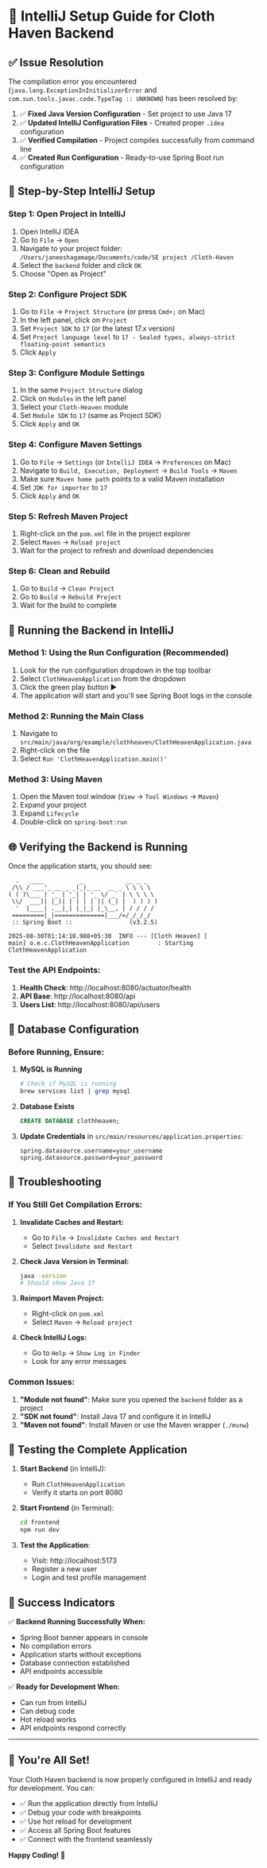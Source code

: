 # 🚀 IntelliJ Setup Guide for Cloth Haven Backend

## ✅ **Issue Resolution**

The compilation error you encountered (`java.lang.ExceptionInInitializerError` and `com.sun.tools.javac.code.TypeTag :: UNKNOWN`) has been resolved by:

1. ✅ **Fixed Java Version Configuration** - Set project to use Java 17
2. ✅ **Updated IntelliJ Configuration Files** - Created proper `.idea` configuration
3. ✅ **Verified Compilation** - Project compiles successfully from command line
4. ✅ **Created Run Configuration** - Ready-to-use Spring Boot run configuration

## 🔧 **Step-by-Step IntelliJ Setup**

### **Step 1: Open Project in IntelliJ**

1. Open IntelliJ IDEA
2. Go to `File` → `Open`
3. Navigate to your project folder: `/Users/janeeshagamage/Documents/code/SE project /Cloth-Haven`
4. Select the `backend` folder and click `OK`
5. Choose "Open as Project"

### **Step 2: Configure Project SDK**

1. Go to `File` → `Project Structure` (or press `Cmd+;` on Mac)
2. In the left panel, click on `Project`
3. Set `Project SDK` to `17` (or the latest 17.x version)
4. Set `Project language level` to `17 - Sealed types, always-strict floating-point semantics`
5. Click `Apply`

### **Step 3: Configure Module Settings**

1. In the same `Project Structure` dialog
2. Click on `Modules` in the left panel
3. Select your `Cloth-Heaven` module
4. Set `Module SDK` to `17` (same as Project SDK)
5. Click `Apply` and `OK`

### **Step 4: Configure Maven Settings**

1. Go to `File` → `Settings` (or `IntelliJ IDEA` → `Preferences` on Mac)
2. Navigate to `Build, Execution, Deployment` → `Build Tools` → `Maven`
3. Make sure `Maven home path` points to a valid Maven installation
4. Set `JDK for importer` to `17`
5. Click `Apply` and `OK`

### **Step 5: Refresh Maven Project**

1. Right-click on the `pom.xml` file in the project explorer
2. Select `Maven` → `Reload project`
3. Wait for the project to refresh and download dependencies

### **Step 6: Clean and Rebuild**

1. Go to `Build` → `Clean Project`
2. Go to `Build` → `Rebuild Project`
3. Wait for the build to complete

## 🚀 **Running the Backend in IntelliJ**

### **Method 1: Using the Run Configuration (Recommended)**

1. Look for the run configuration dropdown in the top toolbar
2. Select `ClothHeavenApplication` from the dropdown
3. Click the green play button ▶️
4. The application will start and you'll see Spring Boot logs in the console

### **Method 2: Running the Main Class**

1. Navigate to `src/main/java/org/example/clothheaven/ClothHeavenApplication.java`
2. Right-click on the file
3. Select `Run 'ClothHeavenApplication.main()'`

### **Method 3: Using Maven**

1. Open the Maven tool window (`View` → `Tool Windows` → `Maven`)
2. Expand your project
3. Expand `Lifecycle`
4. Double-click on `spring-boot:run`

## 🌐 **Verifying the Backend is Running**

Once the application starts, you should see:

```
  .   ____          _            __ _ _
 /\\ / ___'_ __ _ _(_)_ __  __ _ \ \ \ \
( ( )\___ | '_ | '_| | '_ \/ _` | \ \ \ \
 \\/  ___)| |_)| | | | | || (_| |  ) ) ) )
  '  |____| .__|_| |_|_| |_\__, | / / / /
 =========|_|==============|___/=/_/_/_/
 :: Spring Boot ::                (v3.2.5)

2025-08-30T01:14:10.988+05:30  INFO --- [Cloth Heaven] [           main] o.e.c.ClothHeavenApplication        : Starting ClothHeavenApplication
```

### **Test the API Endpoints:**

1. **Health Check**: http://localhost:8080/actuator/health
2. **API Base**: http://localhost:8080/api
3. **Users List**: http://localhost:8080/api/users

## 🔧 **Database Configuration**

### **Before Running, Ensure:**

1. **MySQL is Running**
   ```bash
   # Check if MySQL is running
   brew services list | grep mysql
   ```

2. **Database Exists**
   ```sql
   CREATE DATABASE clothheaven;
   ```

3. **Update Credentials** in `src/main/resources/application.properties`:
   ```properties
   spring.datasource.username=your_username
   spring.datasource.password=your_password
   ```

## 🐛 **Troubleshooting**

### **If You Still Get Compilation Errors:**

1. **Invalidate Caches and Restart:**
   - Go to `File` → `Invalidate Caches and Restart`
   - Select `Invalidate and Restart`

2. **Check Java Version in Terminal:**
   ```bash
   java -version
   # Should show Java 17
   ```

3. **Reimport Maven Project:**
   - Right-click on `pom.xml`
   - Select `Maven` → `Reload project`

4. **Check IntelliJ Logs:**
   - Go to `Help` → `Show Log in Finder`
   - Look for any error messages

### **Common Issues:**

1. **"Module not found"**: Make sure you opened the `backend` folder as a project
2. **"SDK not found"**: Install Java 17 and configure it in IntelliJ
3. **"Maven not found"**: Install Maven or use the Maven wrapper (`./mvnw`)

## 📱 **Testing the Complete Application**

1. **Start Backend** (in IntelliJ):
   - Run `ClothHeavenApplication`
   - Verify it starts on port 8080

2. **Start Frontend** (in Terminal):
   ```bash
   cd frontend
   npm run dev
   ```

3. **Test the Application**:
   - Visit: http://localhost:5173
   - Register a new user
   - Login and test profile management

## 🎯 **Success Indicators**

✅ **Backend Running Successfully When:**
- Spring Boot banner appears in console
- No compilation errors
- Application starts without exceptions
- Database connection established
- API endpoints accessible

✅ **Ready for Development When:**
- Can run from IntelliJ
- Can debug code
- Hot reload works
- API endpoints respond correctly

---

## 🎊 **You're All Set!**

Your Cloth Haven backend is now properly configured in IntelliJ and ready for development. You can:

- ✅ Run the application directly from IntelliJ
- ✅ Debug your code with breakpoints
- ✅ Use hot reload for development
- ✅ Access all Spring Boot features
- ✅ Connect with the frontend seamlessly

**Happy Coding! 🚀**
